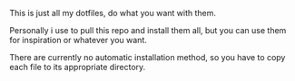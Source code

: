 This is just all my dotfiles, do what you want with them. 

Personally i use to pull this repo and install them all, but you can use them for inspiration or whatever you want.

There are currently no automatic installation method, so you have to copy each file to its appropriate directory.
